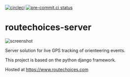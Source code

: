 [![circleci](https://circleci.com/gh/routechoices/routechoices-server.svg?style=shield)](https://circleci.com/gh/routechoices/routechoices-server) [![pre-commit.ci status](https://results.pre-commit.ci/badge/github/routechoices/routechoices-server/master.svg)](https://results.pre-commit.ci/latest/github/routechoices/routechoices-server/master)


routechoices-server
==================

![screenshot](https://cdn.rphlo.com/routechoices-screenshot.png)

Server solution for live GPS tracking of orienteering events.

This project is based on the python django framework.

Hosted at https://www.routechoices.com
